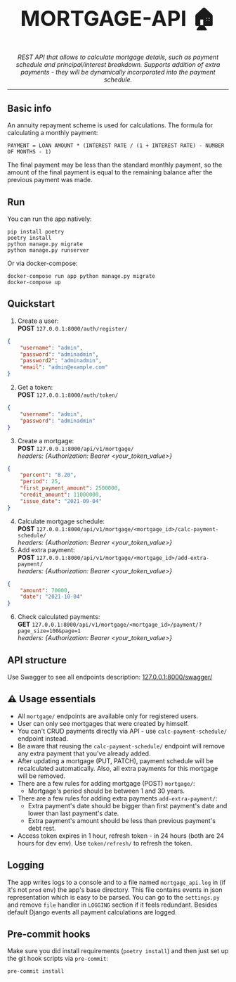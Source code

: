 <h1 align="center" style="font-size: 3rem;">
MORTGAGE-API 🏠
</h1>
<p align="center">
 <em>REST API that allows to calculate mortgage details, such as payment schedule and principal/interest breakdown. 
Supports addition of extra payments - they will be dynamically incorporated into the payment schedule.</em></p>

---
## Basic info
An annuity repayment scheme is used for calculations. 
The formula for calculating a monthly payment: 
```
PAYMENT = LOAN AMOUNT * (INTEREST RATE / (1 + INTEREST RATE) - NUMBER OF MONTHS - 1)
```
The final payment may be less than the standard monthly payment, so the amount of the final payment is equal to the 
remaining balance after the previous payment was made.
## Run
You can run the app natively:
```shell
pip install poetry
poetry install
python manage.py migrate
python manage.py runserver
```
Or via docker-compose:
```shell
docker-compose run app python manage.py migrate
docker-compose up
```
## Quickstart
1. Create a user:<br><b>POST</b> `127.0.0.1:8000/auth/register/`
```json
{
    "username": "admin",
    "password": "adminadmin",
    "password2": "adminadmin",
    "email": "admin@example.com"
}
```
2. Get a token:<br><b>POST</b> `127.0.0.1:8000/auth/token/`
```json
{
    "username": "admin",
    "password": "adminadmin"
}
```
3. Create a mortgage:<br><b>POST</b> `127.0.0.1:8000/api/v1/mortgage/`<br><em>headers: {Authorization: Bearer <your_token_value>}</em>
```json
{
    "percent": "8.20",
    "period": 25,
    "first_payment_amount": 2500000,
    "credit_amount": 11000000,
    "issue_date": "2021-09-04"
}
```
4. Calculate mortgage schedule: <br><b>POST</b> `127.0.0.1:8000/api/v1/mortgage/<mortgage_id>/calc-payment-schedule/`<br><em>headers: {Authorization: Bearer <your_token_value>}</em>
5. Add extra payment: <br><b>POST</b> `127.0.0.1:8000/api/v1/mortgage/<mortgage_id>/add-extra-payment/`<br><em>headers: {Authorization: Bearer <your_token_value>}</em>
```json
{
    "amount": 70000,
    "date": "2021-10-04"
}
```
6. Check calculated payments: <br><b>GET</b> `127.0.0.1:8000/api/v1/mortgage/<mortgage_id>/payment/?page_size=100&page=1`<br><em>headers: {Authorization: Bearer <your_token_value>}</em>
## API structure
Use Swagger to see all endpoints description: [127.0.0.1:8000/swagger/](http://127.0.0.1:8000/swagger/)
## ⚠️ Usage essentials
* All `mortgage/` endpoints are available only for registered users.
* User can only see mortgages that were created by himself.
* You can't CRUD payments directly via API - use `calc-payment-schedule/` endpoint instead.
* Be aware that reusing the `calc-payment-schedule/` endpoint will remove any extra payment that you've already added.
* After updating a mortgage (PUT, PATCH), payment schedule will be recalculated automatically. Also, all extra payments for this mortgage will be removed.
* There are a few rules for adding mortgage (POST) `mortgage/`:
   - Mortgage's period should be between 1 and 30 years.
* There are a few rules for adding extra payments `add-extra-payment/`:
   - Extra payment's date should be bigger than first payment's date and lower than last payment's date.
   - Extra payment's amount should be less than previous payment's debt rest.
* Access token expires in 1 hour, refresh token - in 24 hours (both are 24 hours for dev env). Use `token/refresh/` to refresh the token.
## Logging
The app writes logs to a console and to a file named `mortgage_api.log` in (if it's not `prod` env) the app's base directory.
This file contains events in json representation which is easy to be parsed.
You can go to the `settings.py` and remove `file` handler in `LOGGING` section if it feels redundant.
Besides default Django events all payment calculations are logged. 
## Pre-commit hooks
Make sure you did install requirements (`poetry install`) and then just set up the git hook scripts via `pre-commit`:
```shell
pre-commit install
```
